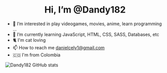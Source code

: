 <h1 align='center'> Hi, I’m @Dandy182 </h1>

- 👀 I’m interested in play videogames, movies, anime, learn programming ...
- 🌱 I’m currently learning JavaScript, HTML, CSS, SASS, Databases, etc 
- :cat2: I'm cat loving
- 📫 How to reach me danielcely1@gmail.com
- :colombia:  I'm from Colombia


![Dandy182 GitHub stats](https://github-readme-stats.vercel.app/api?username=Dandy182&theme=gotham)

<!---
Dandy182/Dandy182 is a ✨ special ✨ repository because its `README.md` (this file) appears on your GitHub profile.
You can click the Preview link to take a look at your changes.
--->
